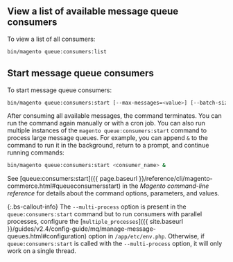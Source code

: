 ## View a list of available message queue consumers

To view a list of all consumers:

```bash
bin/magento queue:consumers:list
```

## Start message queue consumers

To start message queue consumers:

```bash
bin/magento queue:consumers:start [--max-messages=<value>] [--batch-size=<value>] [--single-thread] [--area-code=<value>] [--multi-process=<value>] <consumer_name>
```

After consuming all available messages, the command terminates. You can run the command again manually or with a cron job. You can also run multiple instances of the `magento queue:consumers:start` command to process large message queues. For example, you can append `&` to the command to run it in the background, return to a prompt, and continue running commands:

```bash
bin/magento queue:consumers:start <consumer_name> &
```

See [queue:consumers:start]({{ page.baseurl }}/reference/cli/magento-commerce.html#queueconsumersstart) in the _Magento command-line reference_ for details about the command options, parameters, and values.

{:.bs-callout-info}
The `--multi-process` option is present in the `queue:consumers:start` command but to run consumers with parallel processes, configure the [`multiple_processes`]({{ site.baseurl }}/guides/v2.4/config-guide/mq/manage-message-queues.html#configuration) option in `/app/etc/env.php`. Otherwise, if `queue:consumers:start` is called with the `--multi-process` option, it will only work on a single thread.
